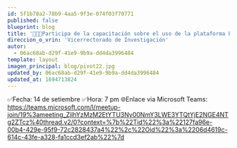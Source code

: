 ```yaml
---
id: 5f1b78a2-78b9-4aa5-9f3e-074f03f70771
published: false
blueprint: blog
title: '📣📣📣Participa de la capacitación sobre el uso de la plataforma PIVOT-RP'
direccion_o_vrin: 'Vicerrectorado de Investigación'
autor:
  - 06ac68ab-d29f-41e9-9b9a-dd4da3996484
template: layout
imagen_principal: blog/pivot22.jpg
updated_by: 06ac68ab-d29f-41e9-9b9a-dd4da3996484
updated_at: 1694713824
---
```

✅Fecha: 14 de setiembre
✅Hora: 7 pm
🌐Enlace via Microsoft Teams: https://teams.microsoft.com/l/meetup-join/19%3ameeting_ZjlhYzMzM2EtYTU3Ny00NmY3LWE3YTQtYjE2NGE4NTg2ZTcz%40thread.v2/0?context=%7b%22Tid%22%3a%22127fa96e-00b4-429e-95f9-72c2828437a4%22%2c%22Oid%22%3a%2206d4619c-614c-43fe-a328-fa1ccd3ef2ab%22%7d